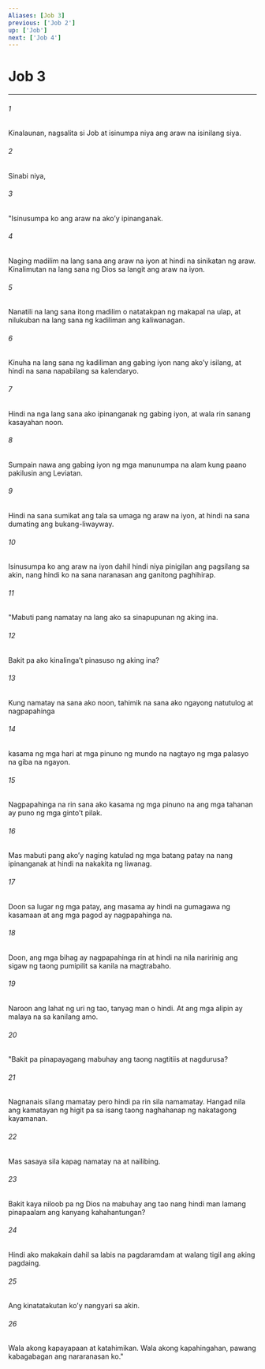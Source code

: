 ```yaml
---
Aliases: [Job 3]
previous: ['Job 2']
up: ['Job']
next: ['Job 4']
---
```

# Job 3

***


###### 1 


Kinalaunan, nagsalita si Job at isinumpa niya ang araw na isinilang siya. 


###### 2 


Sinabi niya, 


###### 3 


"Isinusumpa ko ang araw na akoʼy ipinanganak. 


###### 4 


Naging madilim na lang sana ang araw na iyon at hindi na sinikatan ng araw. Kinalimutan na lang sana ng Dios sa langit ang araw na iyon. 


###### 5 


Nanatili na lang sana itong madilim o natatakpan ng makapal na ulap, at nilukuban na lang sana ng kadiliman ang kaliwanagan. 


###### 6 


Kinuha na lang sana ng kadiliman ang gabing iyon nang akoʼy isilang, at hindi na sana napabilang sa kalendaryo. 


###### 7 


Hindi na nga lang sana ako ipinanganak ng gabing iyon, at wala rin sanang kasayahan noon. 


###### 8 


Sumpain nawa ang gabing iyon ng mga manunumpa na alam kung paano pakilusin ang Leviatan. 


###### 9 


Hindi na sana sumikat ang tala sa umaga ng araw na iyon, at hindi na sana dumating ang bukang-liwayway. 


###### 10 


Isinusumpa ko ang araw na iyon dahil hindi niya pinigilan ang pagsilang sa akin, nang hindi ko na sana naranasan ang ganitong paghihirap. 


###### 11 


"Mabuti pang namatay na lang ako sa sinapupunan ng aking ina. 


###### 12 


Bakit pa ako kinalingaʼt pinasuso ng aking ina? 


###### 13 


Kung namatay na sana ako noon, tahimik na sana ako ngayong natutulog at nagpapahinga 


###### 14 


kasama ng mga hari at mga pinuno ng mundo na nagtayo ng mga palasyo na giba na ngayon. 


###### 15 


Nagpapahinga na rin sana ako kasama ng mga pinuno na ang mga tahanan ay puno ng mga gintoʼt pilak. 


###### 16 


Mas mabuti pang akoʼy naging katulad ng mga batang patay na nang ipinanganak at hindi na nakakita ng liwanag. 


###### 17 


Doon sa lugar ng mga patay, ang masama ay hindi na gumagawa ng kasamaan at ang mga pagod ay nagpapahinga na. 


###### 18 


Doon, ang mga bihag ay nagpapahinga rin at hindi na nila naririnig ang sigaw ng taong pumipilit sa kanila na magtrabaho. 


###### 19 


Naroon ang lahat ng uri ng tao, tanyag man o hindi. At ang mga alipin ay malaya na sa kanilang amo. 


###### 20 


"Bakit pa pinapayagang mabuhay ang taong nagtitiis at nagdurusa? 


###### 21 


Nagnanais silang mamatay pero hindi pa rin sila namamatay. Hangad nila ang kamatayan ng higit pa sa isang taong naghahanap ng nakatagong kayamanan. 


###### 22 


Mas sasaya sila kapag namatay na at nailibing. 


###### 23 


Bakit kaya niloob pa ng Dios na mabuhay ang tao nang hindi man lamang pinapaalam ang kanyang kahahantungan? 


###### 24 


Hindi ako makakain dahil sa labis na pagdaramdam at walang tigil ang aking pagdaing. 


###### 25 


Ang kinatatakutan koʼy nangyari sa akin. 


###### 26 


Wala akong kapayapaan at katahimikan. Wala akong kapahingahan, pawang kabagabagan ang nararanasan ko."
